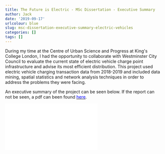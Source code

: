 ```yaml
---
title: The Future is Electric - MSc Dissertation - Executive Summary
author: Jack
date: '2019-09-17'
urlcolour: blue
slug: msc-dissertation-executive-summary-electric-vehicles
categories: []
tags: []
---
```


During my time at the Centre of Urban Science and Progress at King's College London, I had the opportunity to collaborate with Westminster City Council to evaluate the current state of electric vehicle charge point infrastructure and advise its most efficient distribution. This project used electric vehicle charging transaction data from 2018-2019 and included data mining, spatial statistics and network analysis techniques in order to address the problems they were facing.

An executive summary of the project can be seen below. If the report can not be seen, a pdf can been found [<span style="color:blue">here</span>](/pdfs/executive_summary_EV.pdf).

<object data="/pdfs/executive_summary_EV.pdf" width="100%" height="1000px" type="application/pdf">
    <embed src="/pdfs/executive_summary_EV.pdf" type="application/pdf"/>
</object>